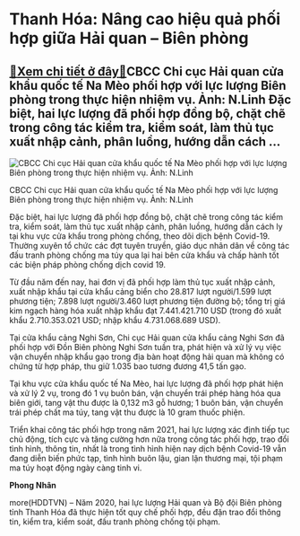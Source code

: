 Thanh Hóa: Nâng cao hiệu quả phối hợp giữa Hải quan – Biên phòng
================================================================

[:gift:Xem chi tiết ở đây:gift:](https://hddtvn.com/thanh-hoa-nang-cao-hieu-qua-phoi-hop-giua-hai-quan-bien-phong-2/)CBCC Chi cục Hải quan cửa khẩu quốc tế Na Mèo phối hợp với lực lượng Biên phòng trong thực hiện nhiệm vụ. Ảnh: N.Linh Đặc biệt, hai lực lượng đã phối hợp đồng bộ, chặt chẽ trong công tác kiểm tra, kiểm soát, làm thủ tục xuất nhập cảnh, phân luồng, hướng dẫn cách …
------------------------------------------------------------------------------------------------------------------------------------------------------------------------------------------------------------------------------------------------------------------------





![CBCC Chi cục Hải quan cửa khẩu quốc tế Na Mèo phối hợp với lực lượng Biên phòng trong thực hiện nhiệm vụ. Ảnh: N.Linh](https://hddtvn.com/wp-content/uploads/2021/01/4837_DSCF5430.jpg "CBCC Chi cục Hải quan cửa khẩu quốc tế Na Mèo phối hợp với lực lượng Biên phòng trong thực hiện nhiệm vụ. Ảnh: N.Linh")


CBCC Chi cục Hải quan cửa khẩu quốc tế Na Mèo phối hợp với lực lượng Biên phòng trong thực hiện nhiệm vụ. Ảnh: N.Linh



Đặc biệt, hai lực lượng đã phối hợp đồng bộ, chặt chẽ trong công tác kiểm tra, kiểm soát, làm thủ tục xuất nhập cảnh, phân luồng, hướng dẫn cách ly tại khu vực cửa khẩu trong phòng chống, theo dõi dịch bệnh Covid-19. Thường xuyên tổ chức các đợt tuyên truyền, giáo dục nhân dân về công tác đấu tranh phòng chống ma túy qua lại hai bên cửa khẩu và chấp hành tốt các biện pháp phòng chống dịch covid 19.


Từ đầu năm đến nay, hai đơn vị đã phối hợp làm thủ tục xuất nhập cảnh, xuất nhập khẩu tại cửa khẩu cảng biển cho 28.817 lượt người/1.599 lượt phương tiện; 7.898 lượt người/3.460 lượt phương tiện đường bộ; tổng trị giá kim ngạch hàng hóa xuất nhập khẩu đạt 7.441.421.710 USD (trong đó xuất khẩu 2.710.353.021 USD; nhập khẩu 4.731.068.689 USD).


Tại cửa khẩu cảng Nghi Sơn, Chi cục Hải quan cửa khẩu cảng Nghi Sơn đã phối hợp với Đồn Biên phòng Nghi Sơn tuần tra, phát hiện và xử lý vụ việc vận chuyển nhập khẩu gạo trong địa bàn hoạt động hải quan mà không có chứng từ hợp pháp, thu giữ 1.035 bao tương đương 41,5 tấn gạo.


Tại khu vực cửa khẩu quốc tế Na Mèo, hai lực lượng đã phối hợp phát hiện và xử lý 2 vụ, trong đó 1 vụ buôn bán, vận chuyển trái phép hàng hóa qua biên giới, tang vật thu được là 0,132 m3 gỗ hương; 1 buôn bán, vận chuyển trái phép chất ma túy, tang vật thu được là 10 gram thuốc phiện.


Triển khai công tác phối hợp trong năm 2021, hai lực lượng xác định tiếp tục chủ động, tích cực và tăng cường hơn nữa trong công tác phối hợp, trao đổi tình hình, thông tin, nhất là trong tình hình hiện nay dịch bệnh Covid-19 vẫn đang diễn biến phức tạp, tình hình buôn lậu, gian lận thương mại, tội phạm ma túy hoạt động ngày càng tinh vi.




**Phong Nhân**



more(HDDTVN) – Năm 2020, hai lực lượng Hải quan và Bộ đội Biên phòng tỉnh Thanh Hóa đã thực hiện tốt quy chế phối hợp, đều đặn trao đổi thông tin, kiểm tra, kiểm soát, đấu tranh phòng chống tội phạm.

